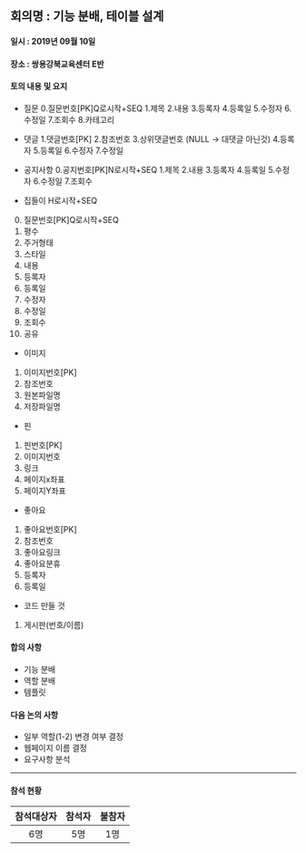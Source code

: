 ## 회의명 : 기능 분배, 테이블 설계

#### 일시 : 2019년 09월 10일

#### 장소 : 쌍용강북교육센터 E반

#### 토의 내용 및 요지


+ 질문
0.질문번호[PK]Q로시작+SEQ
1.제목
2.내용
3.등록자
4.등록일
5.수정자
6.수정일
7.조회수
8.카테고리

+ 댓글
1.댓글번호[PK]
2.참조번호
3.상위댓글번호 (NULL -> 대댓글 아닌것)
4.등록자
5.등록일
6.수정자
7.수정일

+ 공지사항
0.공지번호[PK]N로시작+SEQ
1.제목
2.내용
3.등록자
4.등록일
5.수정자
6.수정일
7.조회수

+ 집들이 H로시작+SEQ
0. 질문번호[PK]Q로시작+SEQ
1. 평수
1. 주거형태
1. 스타일
2. 내용
3. 등록자
4. 등록일
5. 수정자
6. 수정일
7. 조회수
8. 공유

+ 이미지
1. 이미지번호[PK]
1. 참조번호
1. 원본파일명
1. 저장파일명

+ 핀
1. 핀번호[PK]
1. 이미지번호
1. 링크
1. 페이지x좌표
1. 페이지Y좌표

+ 좋아요
1. 좋아요번호[PK]
1. 참조번호
1. 좋아요링크
1. 좋아요분휴
3. 등록자
4. 등록일

+ 코드 만들 것
1. 게시판(번호/이름)


#### 합의 사항
   + 기능 분배
   + 역할 분배
   + 템플릿 
 
#### 다음 논의 사항
   + 일부 역할(1-2) 변경 여부 결정
   + 웹페이지 이름 결정
   + 요구사항 분석

---
#### 참석 현황
| 참석대상자 | 참석자 | 불참자 |
|:--------:|:--------:|:--------:|
| 6명 | 5명 | 1명 |
